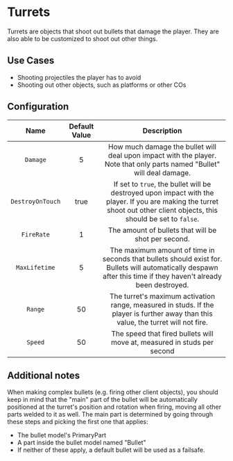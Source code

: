# Turrets
Turrets are objects that shoot out bullets that damage the player. They are also able to be customized to shoot out other things.

## Use Cases
* Shooting projectiles the player has to avoid
* Shooting out other objects, such as platforms or other COs

## Configuration
| Name | Default Value | Description
|:-----:|:-----:|:-----:
| `Damage` | 5 | How much damage the bullet will deal upon impact with the player. Note that only parts named "Bullet" will deal damage.
| `DestroyOnTouch` | true | If set to `true`, the bullet will be destroyed upon impact with the player. If you are making the turret shoot out other client objects, this should be set to `false`.
| `FireRate` | 1 | The amount of bullets that will be shot per second.
| `MaxLifetime` | 5 | The maximum amount of time in seconds that bullets should exist for. Bullets will automatically despawn after this time if they haven't already been destroyed.
| `Range` | 50 | The turret's maximum activation range, measured in studs. If the player is further away than this value, the turret will not fire.
| `Speed` | 50 | The speed that fired bullets will move at, measured in studs per second

## Additional notes
When making complex bullets (e.g. firing other client objects), you should keep in mind that the "main" part of the bullet will be automatically positioned at the turret's position and rotation when firing, moving all other parts welded to it as well. The main part is determined by going through these steps and picking the first one that applies:
* The bullet model's PrimaryPart
* A part inside the bullet model named "Bullet"
* If neither of these apply, a default bullet will be used as a failsafe.